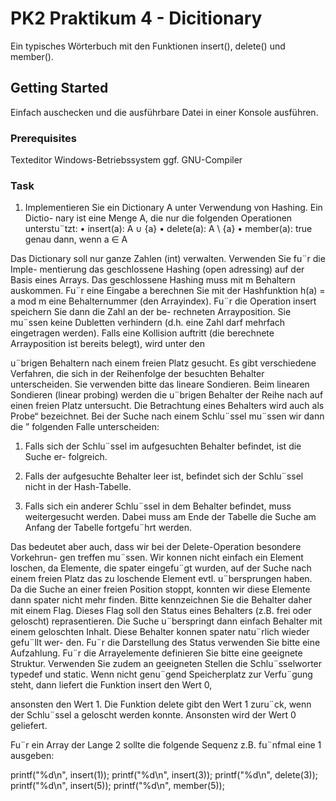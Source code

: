 # PK2 Praktikum 4 - Dicitionary

Ein typisches Wörterbuch mit den Funktionen insert(), delete() und member().

## Getting Started

Einfach auschecken und die ausführbare Datei in einer Konsole ausführen.

### Prerequisites

Texteditor
Windows-Betriebssystem
ggf. GNU-Compiler

### Task

1. Implementieren  Sie ein Dictionary  A unter  Verwendung von Hashing. Ein Dictio- nary ist eine Menge A, die nur die folgenden Operationen  unterstu¨tzt:
• insert(a): A ∪ {a}
• delete(a): A \ {a}
• member(a): true genau dann,  wenn a ∈ A

Das Dictionary soll nur ganze Zahlen (int) verwalten. Verwenden Sie fu¨r die Imple- mentierung  das geschlossene Hashing (open adressing)  auf der Basis eines Arrays. Das geschlossene Hashing muss mit m Behaltern  auskommen.  Fu¨r eine Eingabe a berechnen  Sie mit der Hashfunktion  h(a)  = a mod m eine Behalternummer (den
Arrayindex).  Fu¨r die Operation  insert speichern  Sie dann  die Zahl an  der  be- rechneten  Arrayposition.  Sie mu¨ssen  keine Dubletten verhindern  (d.h.  eine Zahl
darf  mehrfach  eingetragen  werden).  Falls  eine Kollision auftritt (die  berechnete 
Arrayposition  ist  bereits  belegt),  wird  unter  den
 
u¨brigen  Behaltern  nach  einem 
freien Platz  gesucht.  Es gibt  verschiedene  Verfahren,  die sich in der Reihenfolge der besuchten  Behalter  unterscheiden. Sie verwenden bitte  das lineare Sondieren. Beim linearen  Sondieren  (linear  probing) werden die u¨brigen  Behalter  der Reihe nach auf einen freien Platz  untersucht. Die Betrachtung eines Behalters  wird auch
als   Probe“  bezeichnet.  Bei der Suche nach einem Schlu¨ssel mu¨ssen wir dann  die
”
folgenden Falle unterscheiden:

1. Falls sich der Schlu¨ssel im aufgesuchten  Behalter  befindet,  ist die Suche er- folgreich.

2. Falls der aufgesuchte Behalter  leer ist, befindet sich der Schlu¨ssel nicht in der
Hash-Tabelle.

3. Falls sich ein anderer  Schlu¨ssel in dem Behalter  befindet, muss weitergesucht werden. Dabei muss am Ende der Tabelle  die Suche am Anfang der Tabelle fortgefu¨hrt werden.

Das bedeutet  aber auch, dass wir bei der Delete-Operation  besondere Vorkehrun- gen treffen mu¨ssen. Wir konnen nicht einfach ein Element loschen, da Elemente, die spater  eingefu¨gt wurden,  auf der Suche nach einem freien Platz  das zu loschende Element evtl. u¨bersprungen haben.  Da die Suche an einer freien Position  stoppt, konnten wir diese Elemente dann spater  nicht mehr finden. Bitte kennzeichnen Sie die Behalter daher mit einem Flag. Dieses Flag soll den Status  eines Behalters (z.B. frei oder geloscht) reprasentieren. Die Suche u¨berspringt dann einfach Behalter mit einem geloschten Inhalt.  Diese Behalter konnen spater natu¨rlich wieder gefu¨llt wer- den. Fu¨r die Darstellung  des Status  verwenden Sie bitte  eine Aufzahlung. Fu¨r die Arrayelemente definieren Sie bitte eine geeignete Struktur. Verwenden Sie zudem an
geeigneten Stellen die Schlu¨sselworter typedef und static. Wenn nicht genu¨gend
Speicherplatz  zur Verfu¨gung steht,  dann  liefert die Funktion  insert den Wert  0, 

ansonsten  den Wert  1. Die Funktion  delete gibt  den Wert  1 zuru¨ck,  wenn der
Schlu¨ssel a geloscht werden konnte.  Ansonsten wird der Wert  0 geliefert.

Fu¨r ein Array der Lange 2 sollte die folgende Sequenz z.B. fu¨nfmal eine 1 ausgeben:

printf("%d\n", insert(1));
printf("%d\n", insert(3));
printf("%d\n", delete(3));
printf("%d\n", insert(5));
printf("%d\n", member(5));
